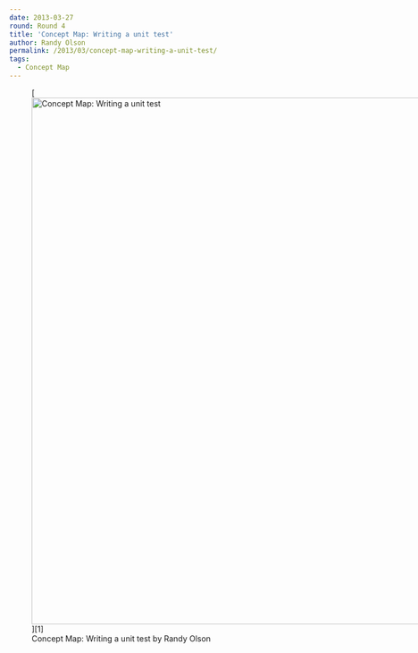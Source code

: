 ```yaml
---
date: 2013-03-27
round: Round 4
title: 'Concept Map: Writing a unit test'
author: Randy Olson
permalink: /2013/03/concept-map-writing-a-unit-test/
tags:
  - Concept Map
---
```

<figure id="attachment_1947" style="width: 707px;" class="wp-caption aligncenter">[<img src="/software-carpentry-training-website/uploads/2013/03/IMG_20130327_144743-768x1024.jpg" alt="Concept Map: Writing a unit test" width="707" height="942" class="size-large wp-image-1947" />][1]<figcaption class="wp-caption-text">Concept Map: Writing a unit test by Randy Olson</figcaption></figure>

 [1]: /software-carpentry-training-website/uploads/2013/03/IMG_20130327_144743.jpg
